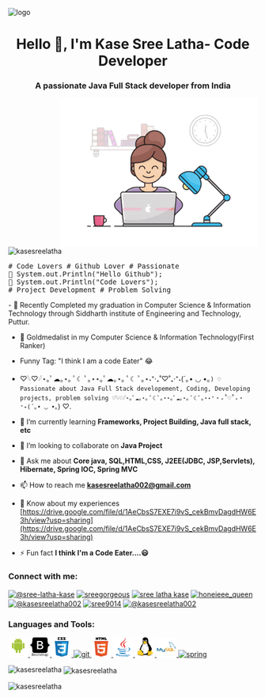 ![logo](https://github.com/KaseSreeLatha/KaseSreeLatha/blob/main/Blue%20Yellow%20Futuristic%20Virtual%20Technology%20Blog%20Banner.png)
<h1 align="center">Hello 👋, I'm Kase Sree Latha- Code Developer</h1>
<h3 align="center">A passionate Java Full Stack developer from India</h3>

<img align="right" alt="Coding" width="400" src="https://github.com/KaseSreeLatha/KaseSreeLatha/blob/main/output-onlinegiftools.gif">
<p align="left"> <img src="https://komarev.com/ghpvc/?username=kasesreelatha&label=Profile%20views&color=0e75b6&style=flat" alt="kasesreelatha" /> </p>
<pre>
# Code Lovers # Github Lover # Passionate
👾 System.out.Println("Hello Github");
👾 System.out.Println("Code Lovers");
# Project Development # Problem Solving
</pre>
- 📖 Recently Completed my graduation in Computer Science & Information Technology through
      Siddharth institute of Engineering and Technology, Puttur.

- 🥇 Goldmedalist in my Computer Science & Information Technology(First Ranker)

- Funny Tag: "I think I am a code Eater" 😂

- ♡𓆩♡𓆪⋆｡ﾟ☁︎｡⋆｡ ﾟ☾ ﾟ｡⋆⋆｡ﾟ☁︎｡⋆｡ ﾟ☾ ﾟ｡⋆˖⁺‧₊˚♡˚₊‧⁺˖(´｡• ◡ •｡`) ♡ Passionate about Java Full Stack developement, Coding, Developing projects, problem solving ♡𓆩♡𓆪⋆｡ﾟ☁︎｡⋆｡ ﾟ☾ ﾟ｡⋆⋆｡ﾟ☁︎｡⋆｡ ﾟ☾ ﾟ｡⋆˖⁺‧₊˚♡˚₊‧⁺˖(´｡• ◡ •｡`) ♡.
  
- 🌱 I’m currently learning **Frameworks, Project Building, Java full stack, etc**

- 👯 I’m looking to collaborate on **Java Project**

- 💬 Ask me about **Core java, SQL,HTML,CSS, J2EE(JDBC, JSP,Servlets), Hibernate, Spring IOC, Spring MVC**

- 📫 How to reach me **kasesreelatha002@gmail.com**

- 📄 Know about my experiences [https://drive.google.com/file/d/1AeCbsS7EXE7i9vS_cekBmvDagdHW6E3h/view?usp=sharing](https://drive.google.com/file/d/1AeCbsS7EXE7i9vS_cekBmvDagdHW6E3h/view?usp=sharing)

- ⚡ Fun fact **I think I'm a Code Eater....😃**

<h3 align="left">Connect with me:</h3>
<p align="left">
<a href="https://codepen.io/@sree-latha-kase" target="blank"><img align="center" src="https://raw.githubusercontent.com/rahuldkjain/github-profile-readme-generator/master/src/images/icons/Social/codepen.svg" alt="@sree-latha-kase" height="30" width="40" /></a>
<a href="https://twitter.com/sreegorgeous" target="blank"><img align="center" src="https://raw.githubusercontent.com/rahuldkjain/github-profile-readme-generator/master/src/images/icons/Social/twitter.svg" alt="sreegorgeous" height="30" width="40" /></a>
<a href="https://linkedin.com/in/sree latha kase" target="blank"><img align="center" src="https://raw.githubusercontent.com/rahuldkjain/github-profile-readme-generator/master/src/images/icons/Social/linked-in-alt.svg" alt="sree latha kase" height="30" width="40" /></a>
<a href="https://instagram.com/honeieee_queen" target="blank"><img align="center" src="https://raw.githubusercontent.com/rahuldkjain/github-profile-readme-generator/master/src/images/icons/Social/instagram.svg" alt="honeieee_queen" height="30" width="40" /></a>
<a href="https://www.hackerrank.com/@kasesreelatha002" target="blank"><img align="center" src="https://raw.githubusercontent.com/rahuldkjain/github-profile-readme-generator/master/src/images/icons/Social/hackerrank.svg" alt="@kasesreelatha002" height="30" width="40" /></a>
<a href="https://www.leetcode.com/sree9014" target="blank"><img align="center" src="https://raw.githubusercontent.com/rahuldkjain/github-profile-readme-generator/master/src/images/icons/Social/leet-code.svg" alt="sree9014" height="30" width="40" /></a>
<a href="https://www.hackerearth.com/@kasesreelatha002" target="blank"><img align="center" src="https://raw.githubusercontent.com/rahuldkjain/github-profile-readme-generator/master/src/images/icons/Social/hackerearth.svg" alt="@kasesreelatha002" height="30" width="40" /></a>
</p>

<h3 align="left">Languages and Tools:</h3>
<p align="left"> <a href="https://developer.android.com" target="_blank" rel="noreferrer"> <img src="https://raw.githubusercontent.com/devicons/devicon/master/icons/android/android-original-wordmark.svg" alt="android" width="40" height="40"/> </a> <a href="https://getbootstrap.com" target="_blank" rel="noreferrer"> <img src="https://raw.githubusercontent.com/devicons/devicon/master/icons/bootstrap/bootstrap-plain-wordmark.svg" alt="bootstrap" width="40" height="40"/> </a> <a href="https://www.w3schools.com/css/" target="_blank" rel="noreferrer"> <img src="https://raw.githubusercontent.com/devicons/devicon/master/icons/css3/css3-original-wordmark.svg" alt="css3" width="40" height="40"/> </a> <a href="https://git-scm.com/" target="_blank" rel="noreferrer"> <img src="https://www.vectorlogo.zone/logos/git-scm/git-scm-icon.svg" alt="git" width="40" height="40"/> </a> <a href="https://www.w3.org/html/" target="_blank" rel="noreferrer"> <img src="https://raw.githubusercontent.com/devicons/devicon/master/icons/html5/html5-original-wordmark.svg" alt="html5" width="40" height="40"/> </a> <a href="https://www.java.com" target="_blank" rel="noreferrer"> <img src="https://raw.githubusercontent.com/devicons/devicon/master/icons/java/java-original.svg" alt="java" width="40" height="40"/> </a> <a href="https://www.linux.org/" target="_blank" rel="noreferrer"> <img src="https://raw.githubusercontent.com/devicons/devicon/master/icons/linux/linux-original.svg" alt="linux" width="40" height="40"/> </a> <a href="https://www.mysql.com/" target="_blank" rel="noreferrer"> <img src="https://raw.githubusercontent.com/devicons/devicon/master/icons/mysql/mysql-original-wordmark.svg" alt="mysql" width="40" height="40"/> </a> <a href="https://spring.io/" target="_blank" rel="noreferrer"> <img src="https://www.vectorlogo.zone/logos/springio/springio-icon.svg" alt="spring" width="40" height="40"/> </a> </p>

<p><img align="left" src="https://github-readme-stats.vercel.app/api/top-langs?username=kasesreelatha&show_icons=true&locale=en&layout=compact" alt="kasesreelatha" /></p>

<p>&nbsp;<img align="center" src="https://github-readme-stats.vercel.app/api?username=kasesreelatha&show_icons=true&locale=en" alt="kasesreelatha" /></p>

<p><img align="center" src="https://github-readme-streak-stats.herokuapp.com/?user=kasesreelatha&" alt="kasesreelatha" /></p>
